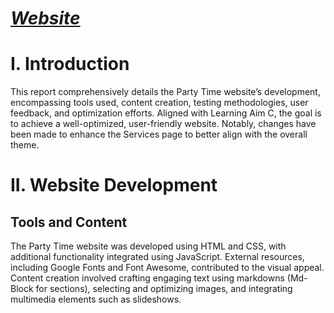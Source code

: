 # ***[Website](https://gardo32.github.io/WdProject/)***
# I. Introduction
This report comprehensively details the Party Time website’s development, encompassing tools used, content creation, testing methodologies, user feedback, and optimization efforts. Aligned with Learning Aim C, the goal is to achieve a well-optimized, user-friendly website. Notably, changes have been made to enhance the Services page to better align with the overall theme.

# II. Website Development
## Tools and Content
The Party Time website was developed using HTML and CSS, with additional functionality integrated using JavaScript. External resources, including Google Fonts and Font Awesome, contributed to the visual appeal. Content creation involved crafting engaging text using markdowns (Md-Block for sections), selecting and optimizing images, and integrating multimedia elements such as slideshows.


